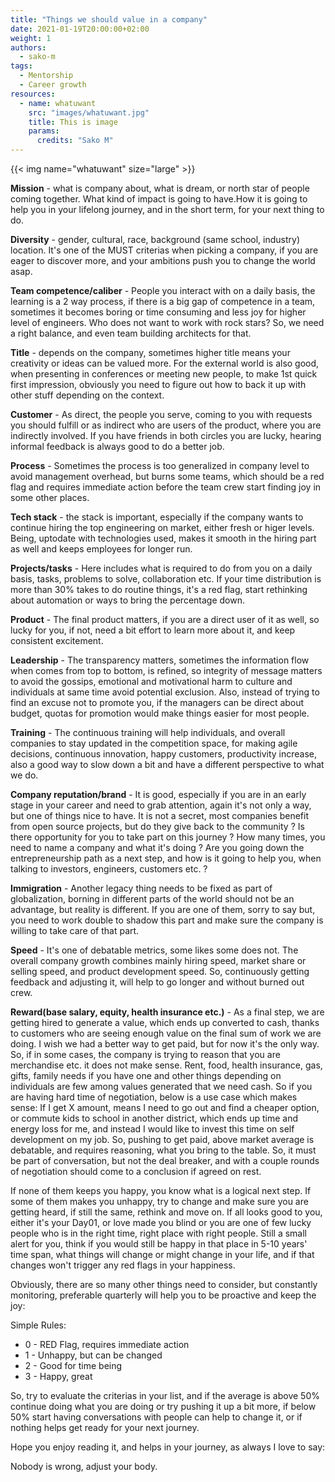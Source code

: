 ```yaml
---
title: "Things we should value in a company"
date: 2021-01-19T20:00:00+02:00
weight: 1
authors:
  - sako-m 
tags:
  - Mentorship
  - Career growth
resources:
  - name: whatuwant
    src: "images/whatuwant.jpg"
    title: This is image
    params:
      credits: "Sako M"
---
```


{{< img name="whatuwant" size="large" >}}

**Mission** - what is company about, what is dream, or north star of people coming together. What kind of impact is going to have.How it is going to help you in your lifelong journey, and in the short term, for your next thing to do.


**Diversity** - gender, cultural, race, background (same school, industry) location. It's one of the MUST criterias when picking a company, if you are eager to discover more, and your ambitions push you to change the world asap.


**Team competence/caliber** - People you interact with on a daily basis, the learning is a 2 way process, if there is a big gap of competence in a team, sometimes it becomes boring or time consuming and less joy for higher level of engineers. Who does not want to work with rock stars? So, we need a right balance, and even team building architects for that.


**Title** - depends on the company, sometimes higher title means your creativity or ideas can be valued more. For the external world is also good, when presenting in conferences or meeting new people, to make 1st quick first impression, obviously you need to figure out how to back it up with other stuff depending on the context.


**Customer** - As direct, the people you serve, coming to you with requests you should fulfill or as indirect who are users of the product, where you are indirectly involved. If you have friends in both circles you are lucky, hearing informal feedback is always good to do a better job.


**Process** - Sometimes the process is too generalized in company level to avoid management overhead, but burns some teams, which should be a red flag and requires immediate action before the team crew start finding joy in some other places.


**Tech stack** - the stack is important, especially if the company wants to continue hiring the top engineering on market, either fresh or higer levels. Being, uptodate with technologies used, makes it smooth in the hiring part as well and keeps employees for longer run.


**Projects/tasks** - Here includes what is required to do from you on a daily basis, tasks, problems to solve, collaboration etc. If your time distribution is more than 30% takes to do routine things, it's a red flag, start rethinking about automation or ways to bring the percentage down.


**Product** - The final product matters, if you are a direct user of it as well, so lucky for you, if not, need a bit effort to learn more about it, and keep consistent excitement.


**Leadership** - The transparency matters, sometimes the information flow when comes from top to bottom, is refined, so integrity of message matters to avoid the gossips, emotional and motivational harm to culture and individuals at same time avoid potential exclusion.  Also, instead of trying to find an excuse not to promote you, if the managers can be direct about budget, quotas for promotion would make things easier for most people.
 
**Training** - The continuous training will help individuals, and overall companies to stay updated in the competition space, for making agile decisions, continuous innovation, happy customers, productivity increase, also a good way to slow down a bit and have a different perspective to what we do.


**Company reputation/brand** - It is good, especially if you are in an early stage in your career and need to grab attention, again it's not only a way, but one of things nice to have. It is not a secret, most companies benefit from open source projects, but do they give back to the community ? Is there opportunity for you to take part on this journey ? How many times, you need to name a company and what it's doing ? Are you going down the entrepreneurship path as a next step, and how is it going to help you, when talking to investors, engineers, customers etc. ?


**Immigration** - Another legacy thing needs to be fixed as part of globalization, borning in different parts of the world should not be an advantage, but reality is different.  If you are one of them, sorry to say but, you need to work double to shadow this part and make sure the company is willing to take care of that part.


**Speed** - It's one of debatable metrics, some likes some does not. The overall company growth combines mainly hiring speed, market share or selling speed, and product development speed. So, continuously getting feedback and adjusting it, will help to go longer and without burned out crew. 


**Reward(base salary, equity, health insurance etc.)** - As a final step, we are getting hired to generate a value, which ends up converted to cash, thanks to customers who are seeing enough value on the final sum of work we are doing. I wish we had a better way to get paid, but for now it's the only way. So, if in some cases, the company is trying to reason that you are merchandise etc. it does not make sense. Rent, food, health insurance, gas, gifts, family needs if you have one and other things depending on individuals are few among values generated that we need cash. So if you are having hard time of negotiation, below is a use case which makes sense:
If I get X amount, means I need to go out and find a cheaper option, or commute kids to school in another district, which ends up time and energy loss for me, and instead I would like to invest this time on self development on my job. So, pushing to get paid, above market average is debatable, and requires reasoning, what you bring to the table. 
So, it must be part of conversation, but not the deal breaker, and with a couple rounds of negotiation should come to a conclusion if agreed on rest.

If none of them keeps you happy, you know what is a logical next step. If some of them makes you unhappy, try to change and make sure you are getting heard, if still the same, rethink and move on. If all looks good to you, either it's your Day01, or love made you blind or you are one of few lucky people who is in the right time, right place with right people. Still a small alert for you, think if you would still be happy in that place in 5-10 years' time span, what things will change or might change in your life, and if that changes won't trigger any red flags in your happiness.

Obviously, there are so many other things need to consider, but constantly monitoring, preferable quarterly will help you to be proactive and keep the joy:


Simple Rules:
- 0 - RED Flag, requires immediate action
- 1 -  Unhappy, but can be changed
- 2 - Good for time being
- 3 - Happy, great 

So, try to evaluate the criterias in your list, and if the average is above 50% continue doing what you are doing or try pushing it up a bit more, if below 50% start having conversations with people can help to change it, or if nothing helps get ready for your next journey.


Hope you enjoy reading it, and helps in your journey, as always I love to say:
		
Nobody is wrong, adjust your body.
